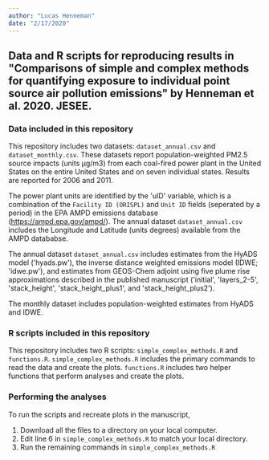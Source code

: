 ```yaml
---
author: "Lucas Henneman"
date: "2/17/2020"
---
```


## Data and R scripts for reproducing results in "Comparisons of simple and complex methods for quantifying exposure to individual point source air pollution emissions" by Henneman et al. 2020. JESEE.

### Data included in this repository

This repository includes two datasets: `dataset_annual.csv` and `dataset_monthly.csv`. These datasets report population-weighted PM2.5 source impacts (units µg/m3) from each coal-fired power plant in the United States on the entire United States and on seven individual states. Results are reported for 2006 and 2011.

The power plant units are identified by the 'uID' variable, which is a combination of the `Facility ID (ORISPL)` and `Unit ID` fields (seperated by a period) in the EPA AMPD emissions database (https://ampd.epa.gov/ampd/). The annual dataset `dataset_annual.csv` includes the Longitude and Latitude (units degrees) available from the AMPD datababse.

The annual dataset `dataset_annual.csv` includes estimates from the HyADS model ('hyads.pw'), the inverse distance weighted emissions model (IDWE; 'idwe.pw'), and estimates from GEOS-Chem adjoint using five plume rise approximations described in the published manuscript ('initial',	'layers_2-5',	'stack_height',	'stack_height_plus1',	and 'stack_height_plus2'). 

The monthly dataset includes population-weighted estimates from HyADS and IDWE.


### R scripts included in this repository
This repository includes two R scripts: `simple_complex_methods.R` and `functions.R`. `simple_complex_methods.R` includes the primary commands to read the data and create the plots. `functions.R` includes two helper functions that perform analyses and create the plots. 

### Performing the analyses
To run the scripts and recreate plots in the manuscript, 

1. Download all the files to a directory on your local computer. 
2. Edit line 6 in `simple_complex_methods.R` to match your local directory. 
3. Run the remaining commands in `simple_complex_methods.R`





